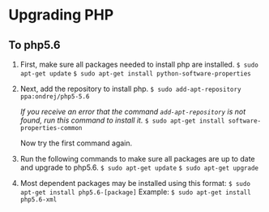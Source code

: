 # Upgrading PHP

## To php5.6
1. First, make sure all packages needed to install php are installed.
`$ sudo apt-get update`
`$ sudo apt-get install python-software-properties`

1. Next, add the repository to install php.
   `$ sudo add-apt-repository ppa:ondrej/php5-5.6`

    _If you receive an error that the command `add-apt-repository` is not found, run this command to install it._
    `$ sudo apt-get install software-properties-common`

    Now try the first command again.

1. Run the following commands to make sure all packages are up to date and upgrade to php5.6.
`$ sudo apt-get update`
`$ sudo apt-get upgrade`

1. Most dependent packages may be installed using this format:
`$ sudo apt-get install php5.6-[package]`
Example: `$ sudo apt-get install php5.6-xml`
